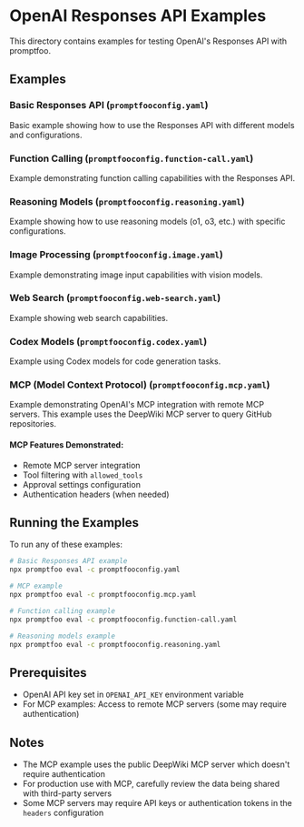 # OpenAI Responses API Examples

This directory contains examples for testing OpenAI's Responses API with promptfoo.

## Examples

### Basic Responses API (`promptfooconfig.yaml`)
Basic example showing how to use the Responses API with different models and configurations.

### Function Calling (`promptfooconfig.function-call.yaml`)
Example demonstrating function calling capabilities with the Responses API.

### Reasoning Models (`promptfooconfig.reasoning.yaml`)
Example showing how to use reasoning models (o1, o3, etc.) with specific configurations.

### Image Processing (`promptfooconfig.image.yaml`)
Example demonstrating image input capabilities with vision models.

### Web Search (`promptfooconfig.web-search.yaml`)
Example showing web search capabilities.

### Codex Models (`promptfooconfig.codex.yaml`)
Example using Codex models for code generation tasks.

### MCP (Model Context Protocol) (`promptfooconfig.mcp.yaml`)
Example demonstrating OpenAI's MCP integration with remote MCP servers. This example uses the DeepWiki MCP server to query GitHub repositories.

#### MCP Features Demonstrated:
- Remote MCP server integration
- Tool filtering with `allowed_tools`
- Approval settings configuration
- Authentication headers (when needed)

## Running the Examples

To run any of these examples:

```bash
# Basic Responses API example
npx promptfoo eval -c promptfooconfig.yaml

# MCP example
npx promptfoo eval -c promptfooconfig.mcp.yaml

# Function calling example
npx promptfoo eval -c promptfooconfig.function-call.yaml

# Reasoning models example
npx promptfoo eval -c promptfooconfig.reasoning.yaml
```

## Prerequisites

- OpenAI API key set in `OPENAI_API_KEY` environment variable
- For MCP examples: Access to remote MCP servers (some may require authentication)

## Notes

- The MCP example uses the public DeepWiki MCP server which doesn't require authentication
- For production use with MCP, carefully review the data being shared with third-party servers
- Some MCP servers may require API keys or authentication tokens in the `headers` configuration
